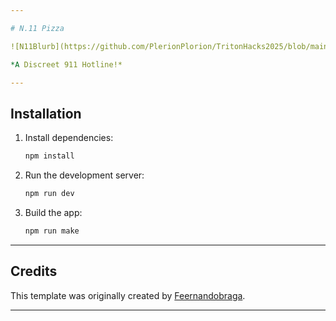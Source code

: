 ```yaml
---

# N.11 Pizza

![N11Blurb](https://github.com/PlerionPlorion/TritonHacks2025/blob/main/src/assets/N11Blurb.png "N11 Logo")

*A Discreet 911 Hotline!*

---
```


## Installation


1. Install dependencies:

   ```bash
   npm install
   ```

2. Run the development server:

   ```bash
   npm run dev
   ```

3. Build the app:

   ```bash
   npm run make
   ```

---

## Credits

This template was originally created by [Feernandobraga](https://github.com/feernandobraga).

---
